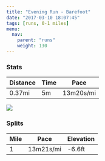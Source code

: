 ```yaml
---
title: "Evening Run - Barefoot"
date: "2017-03-10 18:07:45"
tags: [runs, 0-1 miles]
menu:
  nav:
    parent: "runs"
    weight: 130
---
```


### Stats

| Distance | Time | Pace |
|----------|------|------|
|0.37mi|5m|13m20s/mi|

<img src='https://maps.googleapis.com/maps/api/staticmap?maptype=roadmap&path=enc:yhjeIf_wLgBn@e@kGxCS}Bx@BtE&key=AIzaSyC1MId7bFpkLXNAaYhBSTb8jLyiSqzbDtM&size=800x800&markers=color:yellow|label:S|53.46973,-2.25284&markers=color:green|label:F|53.47028,-2.2529999999999997'>

### Splits

| Mile | Pace | Elevation |
|------|------|-----------|
|1|13m21s/mi|-6.6ft|
